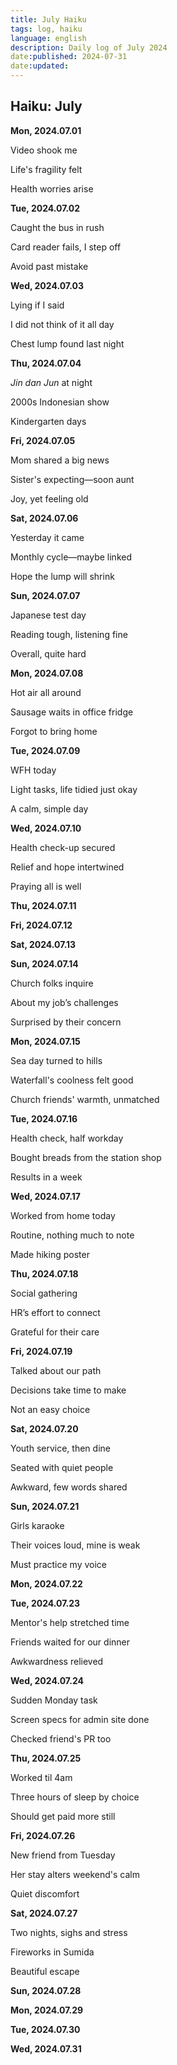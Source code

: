 ```yaml
---
title: July Haiku
tags: log, haiku
language: english
description: Daily log of July 2024
date:published: 2024-07-31
date:updated:
---
```


## Haiku: July

**Mon, 2024.07.01**

Video shook me

Life's fragility felt

Health worries arise


**Tue, 2024.07.02**

Caught the bus in rush

Card reader fails, I step off

Avoid past mistake


**Wed, 2024.07.03**

Lying if I said

I did not think of it all day

Chest lump found last night


**Thu, 2024.07.04**

_Jin dan Jun_ at night

2000s Indonesian show

Kindergarten days


**Fri, 2024.07.05**

Mom shared a big news

Sister's expecting—soon aunt

Joy, yet feeling old


**Sat, 2024.07.06**

Yesterday it came

Monthly cycle—maybe linked

Hope the lump will shrink


**Sun, 2024.07.07**

Japanese test day

Reading tough, listening fine

Overall, quite hard


**Mon, 2024.07.08**

Hot air all around

Sausage waits in office fridge

Forgot to bring home


**Tue, 2024.07.09**

WFH today

Light tasks, life tidied just okay

A calm, simple day


**Wed, 2024.07.10**

Health check-up secured

Relief and hope intertwined

Praying all is well


**Thu, 2024.07.11**

**Fri, 2024.07.12**

**Sat, 2024.07.13**

**Sun, 2024.07.14**

Church folks inquire

About my job’s challenges

Surprised by their concern


**Mon, 2024.07.15**

Sea day turned to hills

Waterfall's coolness felt good

Church friends' warmth, unmatched


**Tue, 2024.07.16**

Health check, half workday

Bought breads from the station shop

Results in a week


**Wed, 2024.07.17**

Worked from home today

Routine, nothing much to note

Made hiking poster


**Thu, 2024.07.18**

Social gathering

HR’s effort to connect

Grateful for their care


**Fri, 2024.07.19**

Talked about our path

Decisions take time to make

Not an easy choice


**Sat, 2024.07.20**

Youth service, then dine

Seated with quiet people

Awkward, few words shared


**Sun, 2024.07.21**

Girls karaoke

Their voices loud, mine is weak

Must practice my voice


**Mon, 2024.07.22**

**Tue, 2024.07.23**

Mentor's help stretched time

Friends waited for our dinner

Awkwardness relieved


**Wed, 2024.07.24**

Sudden Monday task

Screen specs for admin site done

Checked friend's PR too


**Thu, 2024.07.25**

Worked til 4am

Three hours of sleep by choice

Should get paid more still


**Fri, 2024.07.26**

New friend from Tuesday

Her stay alters weekend's calm

Quiet discomfort


**Sat, 2024.07.27**

Two nights, sighs and stress

Fireworks in Sumida

Beautiful escape


**Sun, 2024.07.28**

**Mon, 2024.07.29**

**Tue, 2024.07.30**

**Wed, 2024.07.31**